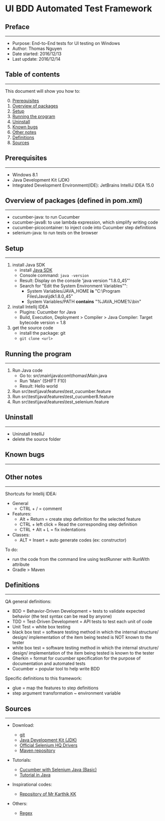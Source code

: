 # UI BDD Automated Test Framework

## Preface
---

* Purpose: End-to-End tests for UI testing on Windows
* Author: Thomas Nguyen
* Date started: 2016/12/13
* Last update: 2016/12/14

## Table of contents
---

This document will show you how to:

0. [Prerequisites](#Prerequisites)
1. [Overview of packages](#Overview-of-packages)
2. [Setup](#Setup)
3. [Running the program](#Running-the-program)
4. [Uninstall](#Uninstall)
5. [Known bugs](#Known-bugs)
6. [Other notes](#Other-notes)
7. [Definitions](#Definitions)
8. [Sources](#Sources)

## Prerequisites
---

* Windows 8.1
* Java Development Kit (JDK)
* Integrated Development Environment(IDE): JetBrains IntelliJ IDEA 15.0

## Overview of packages (defined in pom.xml)
---

* cucumber-java: to run Cucumber
* cucumber-java8: to use lambda expression, which simplify writing code  
* cucumber-picocontainer: to inject code into Cucumber step definitions
* selenium-java: to run tests on the browser

## Setup
---

1. install Java SDK
    * install [Java SDK](http://www.oracle.com/technetwork/java/javase/downloads/index.html) 
    * Console command: `java -version`
    * Result: Display on the console 'java version "1.8.0_45"'
    * Search for "Edit the System Environment Variables"":
        * System Variables/JAVA_HOME **is** "C:\Program Files\Java\jdk1.8.0_45"
        * System Variables/PATH **contains** "%JAVA_HOME%\bin"
2. install Intellij IDEA
    * Plugins: Cucumber for Java
    * Build, Execution, Deployment > Compiler > Java Compiler: Target bytecode version = 1.8
3. get the source code
    * install the package: git
    * `git clone <url>`

## Running the program
---

1. Run Java code
    * Go to: src\main\java\com\thomas\Main.java
    * Run 'Main' (SHIFT F10)
    * Result: Hello world
2. Run src\test\java\features\test_cucumber.feature
3. Run src\test\java\features\test_cucumber8.feature
4. Run src\test\java\features\test_selenium.feature

## Uninstall
---

* Uninstall IntelliJ
* delete the source folder

## Known bugs
---

## Other notes
---

Shortcuts for Intellij IDEA:
* General
    * CTRL + / = comment
* Features:
    * Alt + Return = create step definition for the selected feature
    * CTRL + left click = Read the corresponding step definition
    * CTRL + Alt + L = fix indentations
* Classes:
    * ALT + Insert = auto generate codes (ex: constructor)

To do:
* run the code from the command line using testRunner with RunWith attribute
* Gradle > Maven

## Definitions
---

QA general definitions:
* BDD = Behavior-Driven Development = tests to validate expected behavior (the test syntax can be read by anyone)
* TDD = Test-Driven Development = API tests to test each unit of code
* Unit Test = white box testing
* black box test = software testing method in which the internal structure/ design/ implementation of the item being tested is NOT known to the tester
* white box test = software testing method in which the internal structure/ design/ implementation of the item being tested is known to the tester
* Gherkin = format for cucumber specification for the purpose of documentation and automated tests
* Cucumber = popular tool to help write BDD

Specific definitions to this framework:
* glue = map the features to step definitions
* step argument transformation ~ environment variable

## Sources
---

* Download:

    * [git](https://git-scm.com/)
    * [Java Development Kit (JDK)](http://www.oracle.com/technetwork/java/javase/downloads/index.html)
    * [Official Selenium HQ Drivers](http://www.seleniumhq.org/download/)
    * [Maven repository](https://mvnrepository.com/)

* Tutorials:

    * [Cucumber with Selenium Java (Basic)](https://www.udemy.com/cucumber-with-selenium/learn/v4/overview)
    * [Tutorial in Java](https://www.tutorialspoint.com/java/java_regular_expressions.htm)

* Inspirational codes:

    * [Repository of Mr Karthik KK](https://github.com/executeautomation?tab=repositories)

* Others:

    * [Regex](https://regex101.com/)
